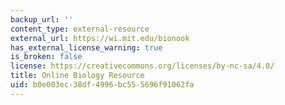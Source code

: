 ```yaml
---
backup_url: ''
content_type: external-resource
external_url: https://wi.mit.edu/bionook
has_external_license_warning: true
is_broken: false
license: https://creativecommons.org/licenses/by-nc-sa/4.0/
title: Online Biology Resource
uid: b0e003ec-38df-4996-bc55-5696f91062fa
---
```

